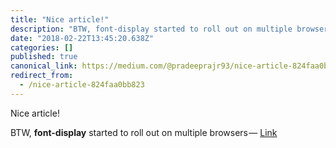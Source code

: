 ```yaml
---
title: "Nice article!"
description: "BTW, font-display started to roll out on multiple browsers — Link"
date: "2018-02-22T13:45:20.638Z"
categories: []
published: true
canonical_link: https://medium.com/@pradeeprajr93/nice-article-824faa0bb823
redirect_from:
  - /nice-article-824faa0bb823
---
```


Nice article!

BTW, **font-display** started to roll out on multiple browsers — [Link](https://developer.mozilla.org/en-US/docs/Web/CSS/@font-face/font-display)
